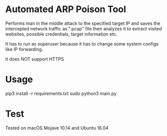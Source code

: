 # Automated ARP Poison Tool
Performs man in the middle attack to the specified target IP and saves the intercepted network traffic as ".pcap" file then analyzes it to extract visited websites, possible credentials, target information etc.

It has to run as superuser because it has to change some system configs like IP forwarding.

It does NOT support HTTPS 


# Usage
pip3 install -r requirements.txt
sudo python3 main.py

# Test
Tested on macOS Mojave 10.14 and Ubuntu 16.04